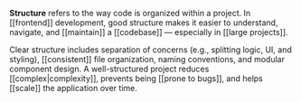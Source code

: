 **Structure** refers to the way code is organized within a project. In [[frontend]] development, good structure makes it easier to understand, navigate, and [[maintain]] a [[codebase]] — especially in [[large projects]].

Clear structure includes separation of concerns (e.g., splitting logic, UI, and styling), [[consistent]] file organization, naming conventions, and modular component design. A well-structured project reduces [[complex|complexity]], prevents being [[prone to bugs]], and helps [[scale]] the application over time.